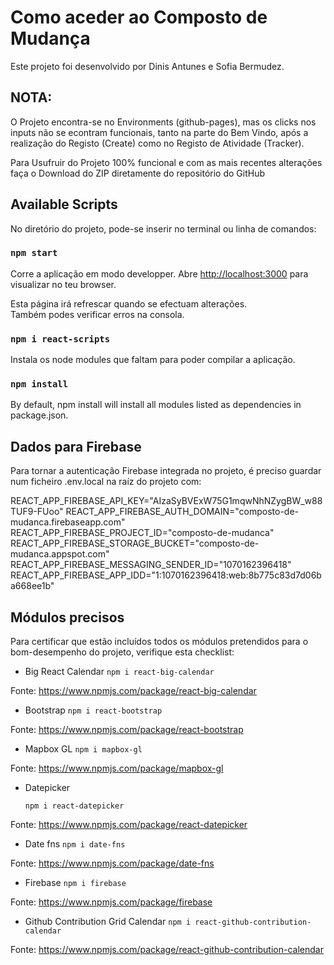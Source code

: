 # Como aceder ao Composto de Mudança

Este projeto foi desenvolvido por Dinis Antunes e Sofia Bermudez.

## NOTA:

O Projeto encontra-se no Environments (github-pages), mas os clicks nos inputs não se econtram funcionais, tanto na parte do Bem Vindo, após a realização do Registo (Create) como no Registo de Atividade (Tracker).

Para Usufruir do Projeto 100% funcional e com as mais recentes alterações faça o Download do ZIP diretamente do repositório do GitHub


## Available Scripts

No diretório do projeto, pode-se inserir no terminal ou linha de comandos:

### `npm start`

Corre a aplicação em modo developper.
Abre [http://localhost:3000](http://localhost:3000) para visualizar no teu browser.

Esta página irá refrescar quando se efectuam alterações.\
Também podes verificar erros na consola.

### `npm i react-scripts`

Instala os node modules que faltam para poder compilar a aplicação.

### `npm install`

By default, npm install will install all modules listed as dependencies in package.json.

## Dados para Firebase

Para tornar a autenticação Firebase integrada no projeto, é preciso guardar num ficheiro .env.local na raíz do projeto
com:

REACT_APP_FIREBASE_API_KEY="AIzaSyBVExW75G1mqwNhNZygBW_w88TUF9-FUoo"
REACT_APP_FIREBASE_AUTH_DOMAIN="composto-de-mudanca.firebaseapp.com"
REACT_APP_FIREBASE_PROJECT_ID="composto-de-mudanca"
REACT_APP_FIREBASE_STORAGE_BUCKET="composto-de-mudanca.appspot.com"
REACT_APP_FIREBASE_MESSAGING_SENDER_ID="1070162396418"
REACT_APP_FIREBASE_APP_IDD="1:1070162396418:web:8b775c83d7d06ba668ee1b"

## Módulos precisos

Para certificar que estão incluídos todos os módulos pretendidos para o bom-desempenho do projeto, verifique esta
checklist:

- Big React Calendar
  `npm i react-big-calendar`

Fonte: https://www.npmjs.com/package/react-big-calendar

- Bootstrap
  `npm i react-bootstrap`

Fonte: https://www.npmjs.com/package/react-bootstrap

- Mapbox GL
  `npm i mapbox-gl`

Fonte: https://www.npmjs.com/package/mapbox-gl

- Datepicker

  `npm i react-datepicker`

Fonte: https://www.npmjs.com/package/react-datepicker

- Date fns
  `npm i date-fns`

Fonte: https://www.npmjs.com/package/date-fns

- Firebase
  `npm i firebase`

Fonte: https://www.npmjs.com/package/firebase

- Github Contribution Grid Calendar
  `npm i react-github-contribution-calendar`

Fonte: https://www.npmjs.com/package/react-github-contribution-calendar
